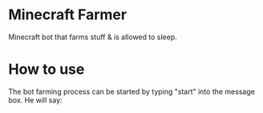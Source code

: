 # Minecraft Farmer
Minecraft bot that farms stuff &amp; is allowed to sleep.

# How to use
The bot farming process can be started by typing "start" into the message box. He will say:
